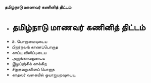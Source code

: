 **தமிழ்நாடு மாணவர் கணினித் திட்டம்**
- # தமிழ்நாடு மாணவர் கணினித் திட்டம்
- a. பொறாமையுடைய
- பிறர்நலங் காணப்பொறாத
- காப்பு விஸீப்புடைய
- அருங்காவலுடைய
- இழப்ஞ்சிக் காக்கிற
- சிறுதவறுகளைப் பொறாத
- காதலர் வகையில் ஒயாஐயறவுடைய.

